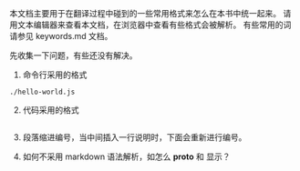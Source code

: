 本文档主要用于在翻译过程中碰到的一些常用格式来怎么在本书中统一起来。
请用文本编辑器来查看本文档，在浏览器中查看有些格式会被解析。
有些常用的词请参见 keywords.md 文档。

先收集一下问题，有些还没有解决。

1. 命令行采用的格式
````
./hello-world.js
````
2. 代码采用的格式
````
````
3. 段落缩进编号，当中间插入一行说明时，下面会重新进行编号。

4. 如何不采用 markdown 语法解析，如怎么 __proto__ 和 <book-title> 显示？
